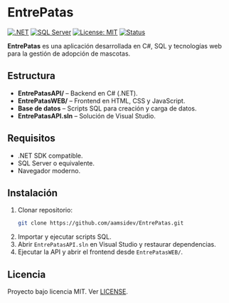 # EntrePatas

[![.NET](https://img.shields.io/badge/.NET-6.0-blue)](https://dotnet.microsoft.com/)
[![SQL Server](https://img.shields.io/badge/Database-SQL%20Server-lightgrey)](https://www.microsoft.com/es-es/sql-server)
[![License: MIT](https://img.shields.io/badge/License-MIT-green.svg)](./LICENSE)
[![Status](https://img.shields.io/badge/Status-En%20desarrollo-orange)](#)

**EntrePatas** es una aplicación desarrollada en C#, SQL y tecnologías web para la gestión de adopción de mascotas.

## Estructura
- **EntrePatasAPI/** – Backend en C# (.NET).
- **EntrePatasWEB/** – Frontend en HTML, CSS y JavaScript.
- **Base de datos** – Scripts SQL para creación y carga de datos.
- **EntrePatasAPI.sln** – Solución de Visual Studio.

## Requisitos
- .NET SDK compatible.
- SQL Server o equivalente.
- Navegador moderno.

## Instalación
1. Clonar repositorio:  
   ```bash
   git clone https://github.com/aamsidev/EntrePatas.git
   ```
2. Importar y ejecutar scripts SQL.
3. Abrir `EntrePatasAPI.sln` en Visual Studio y restaurar dependencias.
4. Ejecutar la API y abrir el frontend desde `EntrePatasWEB/`.

## Licencia
Proyecto bajo licencia MIT. Ver [LICENSE](./LICENSE).
